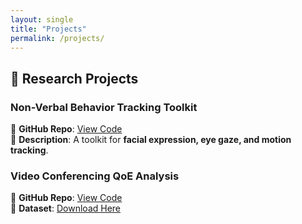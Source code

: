 ```yaml
---
layout: single
title: "Projects"
permalink: /projects/
---
```


## 🔬 Research Projects
### **Non-Verbal Behavior Tracking Toolkit**
📂 **GitHub Repo**: [View Code](https://github.com/your-repo)  
🚀 **Description**: A toolkit for **facial expression, eye gaze, and motion tracking**.

### **Video Conferencing QoE Analysis**
📂 **GitHub Repo**: [View Code](https://github.com/your-repo)  
📝 **Dataset**: [Download Here](https://your-dataset-link)
